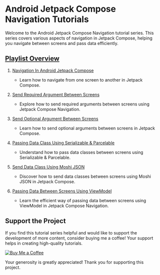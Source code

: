 # Android Jetpack Compose Navigation Tutorials

Welcome to the Android Jetpack Compose Navigation tutorial series. This series covers various aspects of navigation in Jetpack Compose, helping you navigate between screens and pass data efficiently.

## [Playlist Overview](https://www.youtube.com/playlist?list=PLlSuJy9SfzvHFbAQR3TZdPvAOfo9kZuqd)

1. [Navigation In Android Jetpack Compose](https://youtu.be/hdfnmQf3rbc)
   - Learn how to navigate from one screen to another in Jetpack Compose.

2. [Send Required Argument Between Screens](https://youtu.be/bsQOk8klcVQ)
   - Explore how to send required arguments between screens using Jetpack Compose Navigation.

3. [Send Optional Argument Between Screens](https://youtu.be/ZIa5EJ02v6s)
   - Learn how to send optional arguments between screens in Jetpack Compose.

4. [Passing Data Class Using Serializable & Parcelable](https://youtu.be/k2TxviSOL94)
   - Understand how to pass data classes between screens using Serializable & Parcelable.

5. [Send Data Class Using Moshi JSON](https://youtu.be/yMUfbbDhzBU)
   - Discover how to send data classes between screens using Moshi JSON in Jetpack Compose.

6. [Passing Data Between Screens Using ViewModel](https://youtu.be/6dzpJSeodeI)
   - Learn the efficient way of passing data between screens using ViewModel in Jetpack Compose Navigation.

## Support the Project

If you find this tutorial series helpful and would like to support the development of more content, consider buying me a coffee! Your support helps in creating high-quality tutorials.

[![Buy Me a Coffee](https://img.shields.io/badge/Buy%20Me%20a%20Coffee-Donate-orange?style=for-the-badge&logo=buy-me-a-coffee)](https://www.buymeacoffee.com/codingmeet)

Your generosity is greatly appreciated! Thank you for supporting this project.

